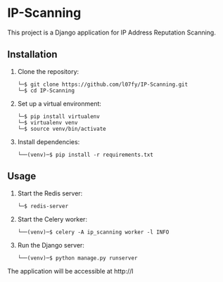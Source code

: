 # IP-Scanning
This project is a Django application for IP Address Reputation Scanning.

## Installation

1. Clone the repository:

	`└─$ git clone https://github.com/l07fy/IP-Scanning.git`<br>
	`└─$ cd IP-Scanning`

2. Set up a virtual environment:
	
	`└─$ pip install virtualenv`<br>
	`└─$ virtualenv venv`<br>
	`└─$ source venv/bin/activate`

4. Install dependencies:

	`└──(venv)─$ pip install -r requirements.txt`

## Usage

1. Start the Redis server:

	`└─$ redis-server`

2. Start the Celery worker:

	`└──(venv)─$ celery -A ip_scanning worker -l INFO`

3. Run the Django server:
	
	`└──(venv)─$ python manage.py runserver`


The application will be accessible at http://l